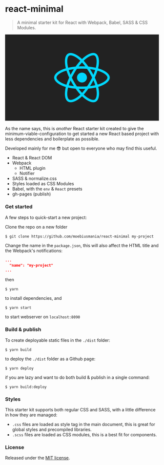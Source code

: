 # react-minimal
> A minimal starter kit for React with Webpack, Babel, SASS &amp; CSS Modules.

![./logo.png](./logo.png)

As the name says, this is *another* React starter kit created to give the minimum-viable-configuration to get started a new React based project with less dependencies and boilerplate as possible.

Developed mainly for me 😎 but open to everyone who may find this useful.

* React & React DOM
* Webpack
  * HTML plugin
  * Notifier
* SASS & normalize.css
* Styles loaded as CSS Modules
* Babel, with the `env` & `React` presets
* gh-pages (publish)

### Get started
A few steps to quick-start a new project:

Clone the repo on a new folder
```
$ git clone https://github.com/moebiusmania/react-minimal my-project
```

Change the name in the `package.json`, this will also affect the HTML title and the Webpack's notifications:
```json
...
  "name": "my-project"
...
```

then

```
$ yarn
```
to install dependencies, and

```
$ yarn start
``` 
to start webserver on `localhost:8090`

### Build & publish

To create deployable static files in the `./dist` folder:
```
$ yarn build
```

to deploy the `./dist` folder as a Github page:
```
$ yarn deploy
```

if you are lazy and want to do both build & publish in a single command:
```
$ yarn build:deploy
```

### Styles
This starter kit supports both regular CSS and SASS, with a little difference in how they are managed:

* `.css` files are loaded as style tag in the main document, this is great for global styles and precompiled libraries.
* `.scss` files are loaded as CSS modules, this is a best fit for components.

### License
Released under the [MIT license](LICENSE).